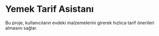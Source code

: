 # Yemek Tarif Asistanı

Bu proje, kullanıcıların evdeki malzemelerini girerek hızlıca tarif önerileri almasını sağlar. 
